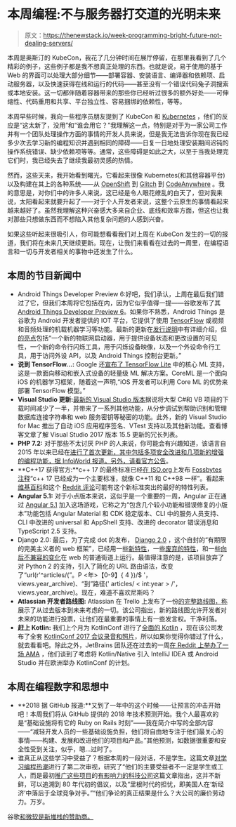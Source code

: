 # 本周编程:不与服务器打交道的光明未来

> 原文：<https://thenewstack.io/week-programming-bright-future-not-dealing-servers/>

本周是奥斯汀的 KubeCon，我花了几分钟时间在展厅停留，在那里我看到了几个精彩的例子，这些例子都是我不想真正处理的东西。也就是说，易于使用的基于 Web 的界面可以处理大部分细节——部署容器、安装语言、编译器和依赖项、启动服务器，以及快速获得在线和运行的代码——甚至没有一个错误代码兔子洞搜索或本地安装。这一切都伴随着容器带来的那些你已经听过很多的额外好处——可伸缩性、代码重用和共享、平台独立性、容易捆绑的依赖性，等等。

本周早些时候，我向一些程序员朋友提到了 KubeCon 和 [Kubernetes](/category/kubernetes/) ，他们的反应是“这太新了，没用”和“谁会用它？”我理解这一点，特别是对于为一家公司工作并有一个团队处理操作方面的事情的开发人员来说，但是我无法告诉你现在我已经多少次去学习新的编程知识并遇到相同的障碍——日复一日地处理安装期间迟钝的操作系统错误、缺少依赖项等等。通常，这些障碍是如此之大，以至于当我处理完它们时，我已经失去了继续我最初灵感的热情。

然而，这些天来，我开始看到曙光，它看起来很像 Kubernetes(和其他容器平台)以及构建在其上的各种系统——从 [OpenShift](https://www.openshift.com/) 到 [Glitch](https://glitch.com/) 到 [CodeAnywhere](https://codeanywhere.com/) 。我的意思是，对你们中的许多人来说，这已经是令人眼花缭乱的白天了，但对我来说，太阳看起来就要升起了——对于个人开发者来说，这整个云原生的事情看起来越来越好了。虽然我理解这种兴奋感大多来自企业、底线和效率方面，但这也让我对那些只想做东西而不想陷入其他复杂问题的人感到兴奋。

如果这些听起来很吸引人，你可能想看看我们对上周在 KubeCon 发生的一切的报道，我们将在未来几天继续更新。现在，让我们来看看在过去的一周里，在编程语言和一切与开发者相关的事物中还发生了什么。

## 本周的节目新闻中

*   Android Things Developer Preview 6:好吧，我们承认，上周在最后我们错过了它，但我们本周将它包括在内，因为它似乎值得一提——谷歌发布了其[Android Things Developer Preview 6](https://android-developers.googleblog.com/2017/11/android-things-developer-preview-6.html)。如果你不熟悉，Android Things 是谷歌为 Android 开发者提供的 IOT 平台，它提供了使用 [TensorFlow](https://www.tensorflow.org/) 或视频和音频处理的机载机器学习等功能。最新的更新在[发行说明](https://developer.android.com/things/preview/releases.html)中有详细介绍，但[的亮点](https://sdtimes.com/google-announces-android-things-developer-preview-6/)包括“一个新的物联网启动器，用于提供设备状态和更改设置的可见性，一个新的命令行闪烁工具，用于闪烁设备映像，以及一个外设命令行工具，用于访问外设 API，以及 Android Things 控制台更新。”
*   **说到 TensorFlow…:** Google 还[宣布了 TensorFlow Lite](http://developers.googleblog.com/2017/12/announcing-core-ml-support.html) 中的核心 ML 支持，这是一款面向移动和嵌入式设备的轻量级 ML 解决方案。CoreML 是一个面向 iOS 的机器学习框架，随着这一声明,“iOS 开发者可以利用 Core ML 的优势来部署 TensorFlow 模型。”
*   **Visual Studio 更新:**[最新的 Visual Studio 版本](https://www.visualstudio.com/en-us/news/releasenotes/vs2017-mac-relnotes)据说将大型 C#和 VB 项目的下载时间减少了一半，并带来了一系列其他功能，从分步调试到帮助识别和管理数据库连接字符串和 web 服务密钥等秘密的功能。此外，新的 Visual Studio for Mac 推出了自动 iOS 应用程序签名、VTest 支持以及其他新功能。查看博客文章了解 Visual Studio 2017 版本 15.5 更新的冗长列表。
*   **PHP 7.2:** 对于那些不太讨厌 PHP 的人来说，你可能会有兴趣知道，该语言自 2015 年以来已经在[进行了首次更新，其中包括多项安全改进和几项新的增强的编程功能，据 InfoWorld 报道。另外，请看](https://www.infoworld.com/article/3239299/web-development/whats-new-in-php-72-better-security-code-handling.html)[官方公告](http://php.net/releases/7_2_0.php)。
*   **C++17 获得官方:**c++ 17 的最终标准已经[在 ISO.org](https://www.iso.org/standard/68564.html)上发布 [Fossbytes 注释](https://fossbytes.com/c17-final-standard-official/)“c++ 17 已经成为一个主要标准，就像 C++11 和 C++98 一样”。看起来[维基百科](https://en.wikipedia.org/wiki/C%2B%2B17)和这个 [Reddit 评论](https://www.reddit.com/r/programming/comments/7hnnc6/c17_standard_is_now_official/dqskkdb/)可能有这个新标准突出的最好的特性列表。
*   **Angular 5.1:** 对于小点版本来说，这似乎是一个重要的一周，Angular 正在通过 [Angular 5.1](https://blog.angular.io/angular-5-1-more-now-available-27d372f5eb4e) 加入这场游戏，它称之为“包含几个较小功能和错误修复的小版本”功能包括 Angular Material 和 CDK 稳定版本、CLI 中的服务人员支持、CLI 中改进的 universal 和 AppShell 支持、改进的 decorator 错误消息和 TypeScript 2.5 支持。
*   Django 2.0: 最后，为了完成 dot 的发布， [Django 2.0](https://docs.djangoproject.com/en/2.0/releases/2.0/) ，这个自封的“有期限的完美主义者的 web 框架”，已经用一些[新特性](https://docs.djangoproject.com/en/2.0/releases/2.0/#whats-new-2-0)，一些[废弃的特性](https://docs.djangoproject.com/en/2.0/releases/2.0/#removed-features-2-0)，和一些[向后不兼容的变化](https://docs.djangoproject.com/en/2.0/releases/2.0/#backwards-incompatible-2-0)在 web 的普通街道上运行。最值得注意的是，该项目放弃了对 Python 2 的支持，引入了简化的 URL 路由语法，改变了“url(r'^articles/(”。P <年>【0-9】{ 4 })/$ '，views.year_archive)、“到”路径(' articles/ < int:year > /'，views.year_archive)。现在，难道不喜欢尼斯吗？
*   **Atlassian 开发者路线图:** Atlassian 在 Trello 上发布了一份[的完整路线图，](https://trello.com/b/8XBuIeIu/atlassian-platform-for-developers-roadmap)[称](https://developer.atlassian.com/blog/2017/12/announcing-atlassian-platform-developers-roadmap/)展示了从过去版本到未来考虑的一切。该公司指出，新的路线图允许开发者对未来的功能进行投票，让他们在最重要的事情上有一些发言权。干净利落。
*   **赶上 Kotlin:** 我们上个月为 KotlinConf 进行了[全面的 Kotlin](https://thenewstack.io/week-programming-kotlin-eats-lunch/) ，现在该公司发布了全套 [KotlinConf 2017 会议录音和照片](https://blog.jetbrains.com/kotlin/2017/12/kotlinconf-2017-session-recordings-and-photos-are-here/)，所以如果你觉得你错过了什么，就去看看吧。除此之外，JetBrains 团队还在过去的一周[在 Reddit 上举办了一场 AMA](https://www.reddit.com/r/Kotlin/comments/7hoytl/kotlin_team_ama_ask_us_anything/) ，他们谈到了考虑将 Kotlin/Native 引入 IntelliJ IDEA 或 Android Studio 并在欧洲举办 KotlinConf 的计划。

## 本周在编程数字和思想中

*   **2018 据 GitHub 报道:**又到了一年中的这个时候——让预言的冲击开始吧！本周我们将从 GitHub 提供的 2018 年技术预测开始。我个人最喜欢的是“基础设施将有它的 Ruby on Rails 时刻”——我在简介中写的全部内容——“减轻开发人员的一些基础设施负担，他们将自由地专注于他们最关心的事情——构建、发展和改进他们的项目和产品。”其他预测，如数据很重要和安全性受到关注，似乎，嗯…过时了。
*   谁真正从这些学习中受益了？根据本周的一段对话，不是学生。这篇文章[对学习编程热潮](https://theconversation.com/taking-a-second-look-at-the-learn-to-code-craze-86597)进行了第二次审视，研究了“他们的主要受益者不一定是学生或工人，而是最初[推广这些项目](https://www.recode.net/2017/9/26/16364662/amazon-facebook-google-tech-300-million-donald-trump-ivanka-computer-science)的[有影响力的科技公司](https://blogs.microsoft.com/on-the-issues/2016/01/30/microsoft-supports-white-house-initiative-to-expand-access-to-computer-science/)这篇文章指出，这并不新鲜，可以追溯到 80 年代初的倡议，以及“里根时代的担忧，即美国人在‘新经济’中落后于全球竞争对手。”“他们争论的真正结果是什么？大公司的廉价劳动力。万岁。

谷歌[和微软](https://cloud.google.com/kubernetes-engine)[是新堆栈的赞助商。](https://azure.microsoft.com/en-us/?v=17.14)

<svg xmlns:xlink="http://www.w3.org/1999/xlink" viewBox="0 0 68 31" version="1.1"><title>Group</title> <desc>Created with Sketch.</desc></svg>